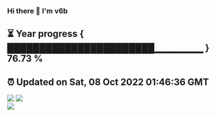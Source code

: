### Hi there 👋  I'm v6b  
⏳ Year progress { ███████████████████████▁▁▁▁▁▁▁ } 76.73 %
---
⏰ Updated on Sat, 08 Oct 2022 01:46:36 GMT
---
![](https://github-readme-stats.vercel.app/api?username=v6b&bg_color=30,e96443,904e95&title_color=fff&text_color=fff&layout=compact)
![](https://github-readme-stats.vercel.app/api/top-langs/?username=v6b&layout=compact&bg_color=30,e96443,904e95&title_color=fff&text_color=fff)  
![](https://gcore.jsdelivr.net/gh/v6b/v6b@main/assets/github-contribution-grid-snake.svg)

